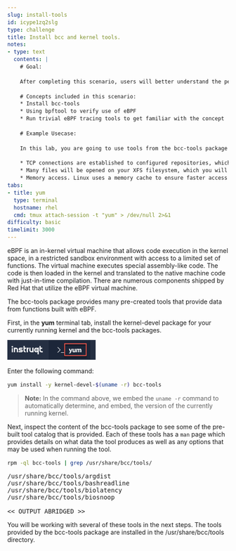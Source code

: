 ```yaml
---
slug: install-tools
id: icype1zq2slg
type: challenge
title: Install bcc and kernel tools.
notes:
- type: text
  contents: |
    # Goal:

    After completing this scenario, users will better understand the performance observability tools provided in Red Hat Enterprise Linux.

    # Concepts included in this scenario:
    * Install bcc-tools
    * Using bpftool to verify use of eBPF
    * Run trivial eBPF tracing tools to get familiar with the concept

    # Example Usecase:

    In this lab, you are going to use tools from the bcc-tools package to analyse what happens on a system during a `yum update`. We picked `yum update` because it represents a non-trivial, real world application. In a `yum update`, the following activity happens:

    * TCP connections are established to configured repositories, which you will track with `gethostlatency` and `tcplife`.
    * Many files will be opened on your XFS filesystem, which you will observe with `filetop`. You will also use `xfsslower` to determine which XFS operations take longer than 10ms to execute.
    * Memory access. Linux uses a memory cache to ensure faster access to needed information than having to go to disk. Using `cachestat`, you will be able to see hits and misses on this cache in realtime. When everything Linux needs is cached, you should observe zero misses and while the cache is being populated, you will see a number of misses. If the cache continues to be populated beyond the size of the cache, Linux will employ a LRU (Least Recently Used) algorithm with a lot of heuristics and some cached data will be removed and replaced with new data.
tabs:
- title: yum
  type: terminal
  hostname: rhel
  cmd: tmux attach-session -t "yum" > /dev/null 2>&1
difficulty: basic
timelimit: 3000
---
```

eBPF is an in-kernel virtual machine that allows code execution in the kernel space, in a restricted sandbox environment with access to a limited set of functions. The virtual machine executes special assembly-like code. The code is then loaded in the kernel and translated to the native machine code with just-in-time compilation. There are numerous components shipped by Red Hat that utilize the eBPF virtual machine.

The bcc-tools package provides many pre-created tools that provide data from functions built with eBPF.

First, in the **yum** terminal tab, install the kernel-devel package for your currently running kernel and the bcc-tools packages.

![Yum tab](../assets/yumtab.png)

Enter the following command:

```bash
yum install -y kernel-devel-$(uname -r) bcc-tools
```

>**Note:** In the command above, we embed the `uname -r` command to automatically determine, and embed, the version of the currently running kernel.

Next, inspect the content of the bcc-tools package to see some of the pre-built tool catalog that is provided.  Each of these tools has a `man` page which provides details on what data the tool produces as well as any options that may be used when running the tool.

```bash
rpm -ql bcc-tools | grep /usr/share/bcc/tools/
```

<pre class="file">
/usr/share/bcc/tools/argdist
/usr/share/bcc/tools/bashreadline
/usr/share/bcc/tools/biolatency
/usr/share/bcc/tools/biosnoop

<< OUTPUT ABRIDGED >>
</pre>

You will be working with several of these tools in the next steps.  The
tools provided by the bcc-tools package are installed in the
/usr/share/bcc/tools directory.
